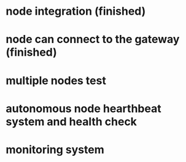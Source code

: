 # node integration (finished)
# node can connect to the gateway (finished)
# multiple nodes test
# autonomous node hearthbeat system and health check 
# monitoring system

```

